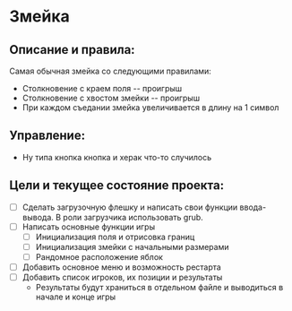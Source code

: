 # Змейка
## Описание и правила:
  Самая обычная змейка со следующими правилами:
  * Столкновение с краем поля -- проигрыш
  * Столкновение с хвостом змейки -- проигрыш
  * При каждом съедании змейка увеличивается в длину на 1 символ
## Управление:
  * Ну типа кнопка кнопка и херак что-то случилось
## Цели и текущее состояние проекта:
  - [ ] Сделать загрузочную флешку и написать свои функции ввода-вывода. В роли загрузчика использовать grub.
  - [ ] Написать основные функции игры
     - [ ] Инициализация поля и отрисовка границ
     - [ ] Инициализация змейки с начальными размерами
     - [ ] Рандомное расположение яблок
  - [ ] Добавить основное меню и возможность рестарта
  - [ ] Добавить список игроков, их позиции и результаты
      * Результаты будут храниться в отдельном файле и выводиться в начале и конце игры

